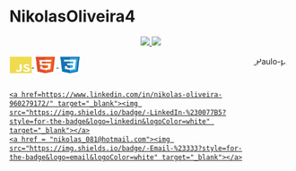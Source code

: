 # NikolasOliveira4

<div align="center">
  <a href="https://github.com/NikolasOliveir4">
  <img height="180em" src="https://github-readme-stats.vercel.app/api?username=NikolasOliveir4&show_icons=true&theme=dark&include_all_commits=true&count_private=true"/>
  <img height="180em" src="https://github-readme-stats.vercel.app/api/top-langs/?username=NikolasOliveir4&layout=compact&langs_count=7&theme=dark"/>
</div>

<div style="display: inline_block"><br>
  <img align="center" alt="Paulo-Js" height="30" width="40" src="https://raw.githubusercontent.com/devicons/devicon/master/icons/javascript/javascript-plain.svg">
  <img align="center" alt="Paulo-HTML" height="30" width="40" src="https://raw.githubusercontent.com/devicons/devicon/master/icons/html5/html5-original.svg">
  <img align="center" alt="Paulo-CSS" height="30" width="40" src="https://raw.githubusercontent.com/devicons/devicon/master/icons/css3/css3-original.svg">
  <img align="right" alt="Paulo-pic" height="150" style="border-radius: 50px;" src="https://user-images.githubusercontent.com/96534390/153654257-ba1cd089-559c-4df0-b681-d2e3ce1f0ac6.gif">
</div>
  
##
  
  <div>

    <a href=https://www.linkedin.com/in/nikolas-oliveira-960279172/" target="_blank"><img src="https://img.shields.io/badge/-LinkedIn-%230077B5?style=for-the-badge&logo=linkedin&logoColor=white" target="_blank"></a>
    <a href = "nikolas_081@hotmail.com"><img src="https://img.shields.io/badge/-Email-%23333?style=for-the-badge&logo=email&logoColor=white" target="_blank"></a>
 </div>
